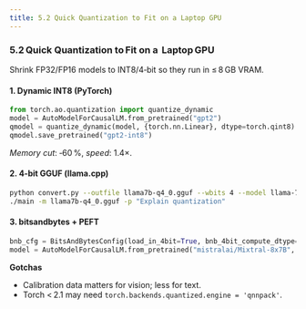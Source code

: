 ```yaml
---
title: 5.2 Quick Quantization to Fit on a Laptop GPU
---
```

### 5.2 Quick Quantization to Fit on a  Laptop GPU

Shrink FP32/FP16 models to INT8/4‑bit so they run in ≤ 8 GB VRAM.

#### 1. Dynamic INT8 (PyTorch)

```python
from torch.ao.quantization import quantize_dynamic
model = AutoModelForCausalLM.from_pretrained("gpt2")
qmodel = quantize_dynamic(model, {torch.nn.Linear}, dtype=torch.qint8)
qmodel.save_pretrained("gpt2‑int8")
```

*Memory cut*: ‑60 %, *speed*: 1.4×.

#### 2. 4‑bit GGUF (llama.cpp)

```bash
python convert.py --outfile llama7b-q4_0.gguf --wbits 4 --model llama-7b
./main -m llama7b-q4_0.gguf -p "Explain quantization"
```

#### 3. bitsandbytes + PEFT

```python
bnb_cfg = BitsAndBytesConfig(load_in_4bit=True, bnb_4bit_compute_dtype=torch.float16)
model = AutoModelForCausalLM.from_pretrained("mistralai/Mixtral-8x7B", quantization_config=bnb_cfg)
```

**Gotchas**  

* Calibration data matters for vision; less for text.  
* Torch < 2.1 may need `torch.backends.quantized.engine = 'qnnpack'`.
